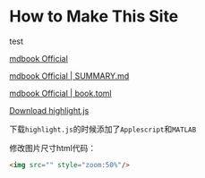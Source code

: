 # How to Make This Site
test

[mdbook Official](https://rust-lang.github.io/mdBook/index.html)

[mdbook Official | SUMMARY.md](https://rust-lang.github.io/mdBook/format/summary.html)

[mdbook Official | book.toml](https://rust-lang.github.io/mdBook/format/config.html)

[Download highlight.js](https://highlightjs.org)

下载`highlight.js`的时候添加了`Applescript`和`MATLAB`

修改图片尺寸html代码：
```html
<img src="" style="zoom:50%"/>
```